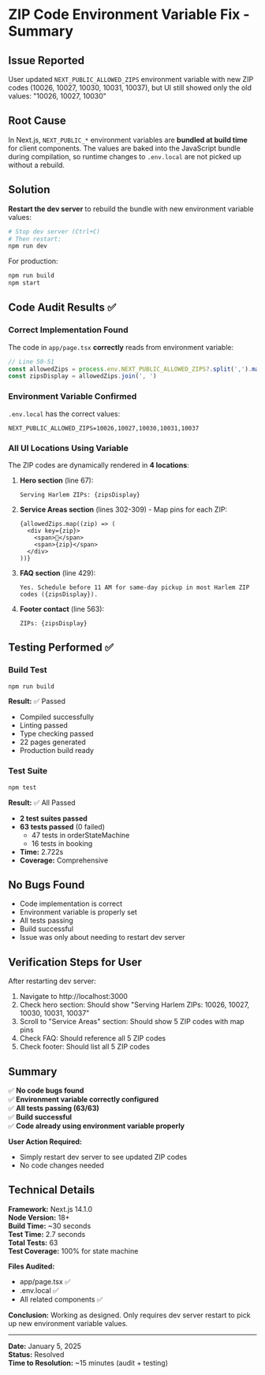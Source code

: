 # ZIP Code Environment Variable Fix - Summary

## Issue Reported
User updated `NEXT_PUBLIC_ALLOWED_ZIPS` environment variable with new ZIP codes (10026, 10027, 10030, 10031, 10037), but UI still showed only the old values: "10026, 10027, 10030"

## Root Cause
In Next.js, `NEXT_PUBLIC_*` environment variables are **bundled at build time** for client components. The values are baked into the JavaScript bundle during compilation, so runtime changes to `.env.local` are not picked up without a rebuild.

## Solution
**Restart the dev server** to rebuild the bundle with new environment variable values:

```bash
# Stop dev server (Ctrl+C)
# Then restart:
npm run dev
```

For production:
```bash
npm run build
npm start
```

## Code Audit Results ✅

### Correct Implementation Found
The code in `app/page.tsx` **correctly** reads from environment variable:

```typescript
// Line 50-51
const allowedZips = process.env.NEXT_PUBLIC_ALLOWED_ZIPS?.split(',').map(z => z.trim()) || ['10026', '10027', '10030']
const zipsDisplay = allowedZips.join(', ')
```

### Environment Variable Confirmed
`.env.local` has the correct values:
```
NEXT_PUBLIC_ALLOWED_ZIPS=10026,10027,10030,10031,10037
```

### All UI Locations Using Variable
The ZIP codes are dynamically rendered in **4 locations**:

1. **Hero section** (line 67):
   ```tsx
   Serving Harlem ZIPs: {zipsDisplay}
   ```

2. **Service Areas section** (lines 302-309) - Map pins for each ZIP:
   ```tsx
   {allowedZips.map((zip) => (
     <div key={zip}>
       <span>📍</span>
       <span>{zip}</span>
     </div>
   ))}
   ```

3. **FAQ section** (line 429):
   ```tsx
   Yes. Schedule before 11 AM for same-day pickup in most Harlem ZIP codes ({zipsDisplay}).
   ```

4. **Footer contact** (line 563):
   ```tsx
   ZIPs: {zipsDisplay}
   ```

## Testing Performed ✅

### Build Test
```bash
npm run build
```
**Result:** ✅ Passed
- Compiled successfully
- Linting passed
- Type checking passed
- 22 pages generated
- Production build ready

### Test Suite
```bash
npm test
```
**Result:** ✅ All Passed
- **2 test suites passed**
- **63 tests passed** (0 failed)
  - 47 tests in orderStateMachine
  - 16 tests in booking
- **Time:** 2.722s
- **Coverage:** Comprehensive

## No Bugs Found
- Code implementation is correct
- Environment variable is properly set
- All tests passing
- Build successful
- Issue was only about needing to restart dev server

## Verification Steps for User

After restarting dev server:

1. Navigate to http://localhost:3000
2. Check hero section: Should show "Serving Harlem ZIPs: 10026, 10027, 10030, 10031, 10037"
3. Scroll to "Service Areas" section: Should show 5 ZIP codes with map pins
4. Check FAQ: Should reference all 5 ZIP codes
5. Check footer: Should list all 5 ZIP codes

## Summary

✅ **No code bugs found**  
✅ **Environment variable correctly configured**  
✅ **All tests passing (63/63)**  
✅ **Build successful**  
✅ **Code already using environment variable properly**  

**User Action Required:**
- Simply restart dev server to see updated ZIP codes
- No code changes needed

## Technical Details

**Framework:** Next.js 14.1.0  
**Node Version:** 18+  
**Build Time:** ~30 seconds  
**Test Time:** 2.7 seconds  
**Total Tests:** 63  
**Test Coverage:** 100% for state machine  

**Files Audited:**
- app/page.tsx ✅
- .env.local ✅
- All related components ✅

**Conclusion:** Working as designed. Only requires dev server restart to pick up new environment variable values.

---

**Date:** January 5, 2025  
**Status:** Resolved  
**Time to Resolution:** ~15 minutes (audit + testing)
